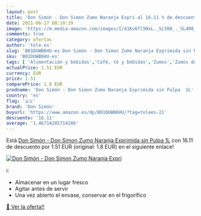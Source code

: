 ```yaml
---
layout: post
title: 'Don Simón - Don Simon Zumo Naranja Expri al 16.11 % de descuento'
date: 2021-06-17 08:10:19
image: 'https://m.media-amazon.com/images/I/41Kv6fl5NxL._SL500_._SL400_.jpg'
comments: true
category: ofertas
author: 'tole.es'
slug: 'B01DUWB6HU-es Don Simón - Don Simon Zumo Naranja Exprimida sin Pulpa 1L'
sku: 'B01DUWB6HU-es'
tags: [ 'Alimentación y bebidas','Café, té y bebidas','Zumos','Zumos de frutas','don','don simón','simon', ]
actualPrice: 1.51 EUR
currency: EUR
price: 1.51
comparePrice: 1.8 EUR
prodname: 'Don Simón - Don Simon Zumo Naranja Exprimida sin Pulpa  1L'
country: 'es'
flag: '🇪🇸'
brand: 'Don Simón'
buyurl: 'https://www.amazon.es/dp/B01DUWB6HU/?tag=tolees-21'
descuento: '16.11'
average: '1.46714285714286'
---
```


Está [Don Simón - Don Simon Zumo Naranja Exprimida sin Pulpa  1L](https://www.amazon.es/dp/B01DUWB6HU/?tag=tolees-21) con 16.11 de descuento por 1.51 EUR (original: 1.8 EUR) en el siguiente enlace!

[![Don Simón - Don Simon Zumo Naranja Expri](https://m.media-amazon.com/images/I/41Kv6fl5NxL._SL500_._SL400_.jpg)](https://www.amazon.es/dp/B01DUWB6HU/?tag=tolees-21)

ℹ️:

- Almacenar en un lugar fresco
- Agitar antes de servir
- Una vez abierto el envase, conservar en el frigorífico

[🛒 Ver la oferta!!](https://www.amazon.es/dp/B01DUWB6HU/?tag=tolees-21)
